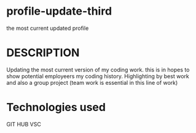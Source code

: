 # profile-update-third
the most current updated profile 
 # DESCRIPTION
 Updating the most current version of my coding work. this is in hopes to show potential employeers my coding history. Highlighting by best work and also a group project (team work is essential in this line of work)

 # Technologies used 
 GIT HUB
 VSC
  
